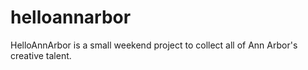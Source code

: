 helloannarbor
=============

HelloAnnArbor is a small weekend project to collect all of Ann Arbor's creative talent.